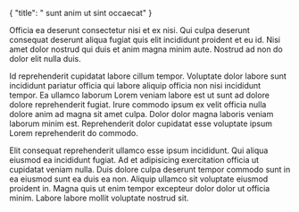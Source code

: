 {
  "title": " sunt anim ut sint occaecat"
}

Officia ea deserunt consectetur nisi et ex nisi. Qui culpa deserunt consequat deserunt aliqua fugiat quis elit incididunt proident et eu id. Nisi amet dolor nostrud qui duis et anim magna minim aute. Nostrud ad non do dolor elit nulla duis.

Id reprehenderit cupidatat labore cillum tempor. Voluptate dolor labore sunt incididunt pariatur officia qui labore aliquip officia non nisi incididunt tempor. Ea ullamco laborum Lorem veniam labore est ut sunt ad dolore dolore reprehenderit fugiat. Irure commodo ipsum ex velit officia nulla dolore anim ad magna sit amet culpa. Dolor dolor magna laboris veniam laborum minim est. Reprehenderit dolor cupidatat esse voluptate ipsum Lorem reprehenderit do commodo.

Elit consequat reprehenderit ullamco esse ipsum incididunt. Qui aliqua eiusmod ea incididunt fugiat. Ad et adipisicing exercitation officia ut cupidatat veniam nulla. Duis dolore culpa deserunt tempor commodo sunt in ea eiusmod sunt ea duis ea non. Aliquip ullamco sit voluptate eiusmod proident in. Magna quis ut enim tempor excepteur dolor dolor ut officia minim. Labore labore mollit voluptate nostrud sit.